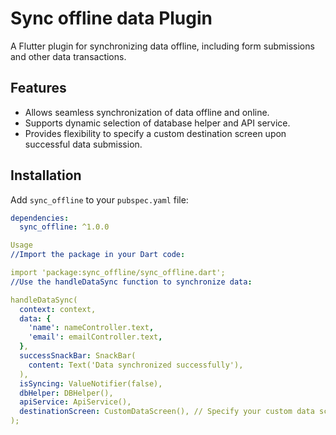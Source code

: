 <!--
This README describes the package. If you publish this package to pub.dev,
this README's contents appear on the landing page for your package.

For information about how to write a good package README, see the guide for
[writing package pages](https://dart.dev/guides/libraries/writing-package-pages).

For general information about developing packages, see the Dart guide for
[creating packages](https://dart.dev/guides/libraries/create-library-packages)
and the Flutter guide for
[developing packages and plugins](https://flutter.dev/developing-packages).
-->

# Sync offline data Plugin

A Flutter plugin for synchronizing data offline, including form submissions and other data transactions.

## Features

- Allows seamless synchronization of data offline and online.
- Supports dynamic selection of database helper and API service.
- Provides flexibility to specify a custom destination screen upon successful data submission.

## Installation

Add `sync_offline` to your `pubspec.yaml` file:

```yaml
dependencies:
  sync_offline: ^1.0.0

Usage
//Import the package in your Dart code:

import 'package:sync_offline/sync_offline.dart';
//Use the handleDataSync function to synchronize data:

handleDataSync(
  context: context,
  data: {
    'name': nameController.text,
    'email': emailController.text,
  },
  successSnackBar: SnackBar(
    content: Text('Data synchronized successfully'),
  ),
  isSyncing: ValueNotifier(false),
  dbHelper: DBHelper(),
  apiService: ApiService(),
  destinationScreen: CustomDataScreen(), // Specify your custom data screen here
);

